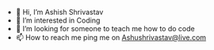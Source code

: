 - 👋 Hi, I’m Ashish Shrivastav
- 👀 I’m interested in Coding
- 💞️ I’m looking for someone to teach me how to do code
- 📫 How to reach me ping me on Ashushrivastav@live.com
